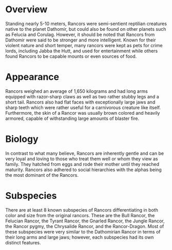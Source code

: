# Overview
Standing nearly 5-10 meters, Rancors were semi-sentient reptilian creatures native to the planet Dathomir, but could also be found on other planets such as Felucia and Corulag.
However, it should be noted that Rancors from Dathomir were said to be stronger and more intelligent.
Known for their violent nature and short temper, many rancors were kept as pets for crime lords, including Jabba the Hutt, and used for entertainment while others found Rancors to be capable mounts or even sources of food.

# Appearance
Rancors weighed an average of 1,650 kilograms and had long arms equipped with razor-sharp claws as well as two rather stubby legs and a short tail.
Rancors also had flat faces with exceptionally large jaws and sharp teeth which were rather useful for a carnivorous creature like itself.
Furthermore, the skin of a Rancor was usually brown colored and heavily armored, capable of withstanding large amounts of blaster fire.



# Biology
In contrast to what many believe, Rancors are inherently gentle and can be very loyal and loving to those who treat them well or whom they view as family.
They hatched from eggs and rode their mother until they reached maturity.
Rancors also adhered to social hierarchies with the alphas being the most dominant of the Rancors.



# Subspecies
There are at least 8 known subspecies of Rancors differentiating in both color and size from the original rancors.
These are the Bull Rancor, the Felucian Rancor, the Tyrant Rancor, the Gnarled Rancor, the Jungle Rancor, the Rancor pygmy, the Chrysalide Rancor, and the Rancor-Dragon.
Most of these subspecies were very similar to the Dathomirian Rancor in terms of their long arms and large jaws; however, each subspecies had its own distinct features.
